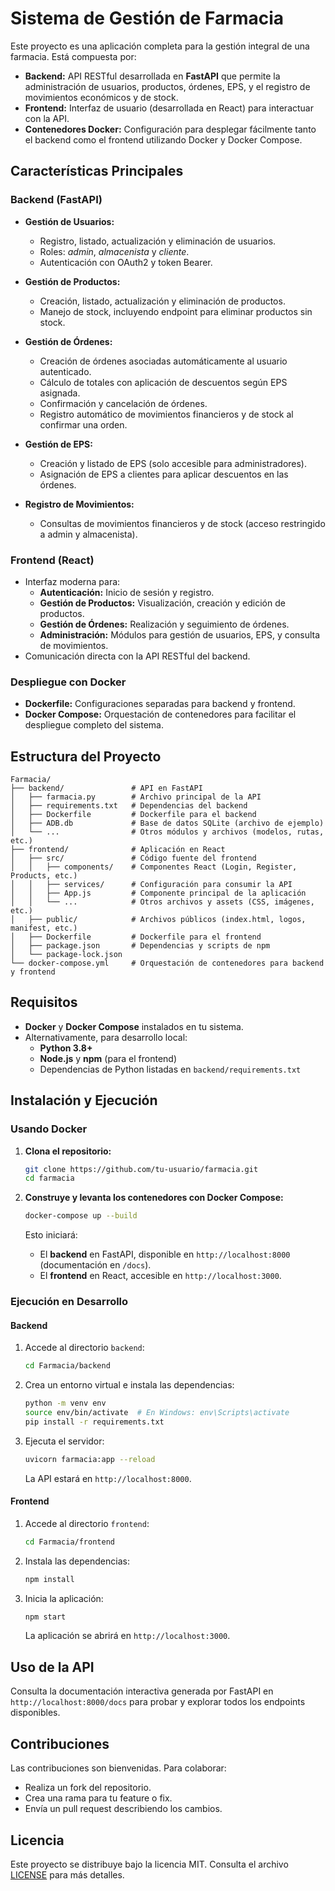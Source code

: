 # Sistema de Gestión de Farmacia

Este proyecto es una aplicación completa para la gestión integral de una farmacia. Está compuesta por:

- **Backend:** API RESTful desarrollada en **FastAPI** que permite la administración de usuarios, productos, órdenes, EPS, y el registro de movimientos económicos y de stock.
- **Frontend:** Interfaz de usuario (desarrollada en React) para interactuar con la API.
- **Contenedores Docker:** Configuración para desplegar fácilmente tanto el backend como el frontend utilizando Docker y Docker Compose.

## Características Principales

### Backend (FastAPI)
- **Gestión de Usuarios:**
  - Registro, listado, actualización y eliminación de usuarios.
  - Roles: *admin*, *almacenista* y *cliente*.
  - Autenticación con OAuth2 y token Bearer.

- **Gestión de Productos:**
  - Creación, listado, actualización y eliminación de productos.
  - Manejo de stock, incluyendo endpoint para eliminar productos sin stock.

- **Gestión de Órdenes:**
  - Creación de órdenes asociadas automáticamente al usuario autenticado.
  - Cálculo de totales con aplicación de descuentos según EPS asignada.
  - Confirmación y cancelación de órdenes.
  - Registro automático de movimientos financieros y de stock al confirmar una orden.

- **Gestión de EPS:**
  - Creación y listado de EPS (solo accesible para administradores).
  - Asignación de EPS a clientes para aplicar descuentos en las órdenes.

- **Registro de Movimientos:**
  - Consultas de movimientos financieros y de stock (acceso restringido a admin y almacenista).

### Frontend (React)
- Interfaz moderna para:
  - **Autenticación:** Inicio de sesión y registro.
  - **Gestión de Productos:** Visualización, creación y edición de productos.
  - **Gestión de Órdenes:** Realización y seguimiento de órdenes.
  - **Administración:** Módulos para gestión de usuarios, EPS, y consulta de movimientos.
- Comunicación directa con la API RESTful del backend.

### Despliegue con Docker
- **Dockerfile:** Configuraciones separadas para backend y frontend.
- **Docker Compose:** Orquestación de contenedores para facilitar el despliegue completo del sistema.

## Estructura del Proyecto

```plaintext
Farmacia/
├── backend/               # API en FastAPI
│   ├── farmacia.py        # Archivo principal de la API
│   ├── requirements.txt   # Dependencias del backend
│   ├── Dockerfile         # Dockerfile para el backend
│   ├── ADB.db             # Base de datos SQLite (archivo de ejemplo)
│   └── ...                # Otros módulos y archivos (modelos, rutas, etc.)
├── frontend/              # Aplicación en React
│   ├── src/               # Código fuente del frontend
│   │   ├── components/    # Componentes React (Login, Register, Products, etc.)
│   │   ├── services/      # Configuración para consumir la API
│   │   ├── App.js         # Componente principal de la aplicación
│   │   └── ...            # Otros archivos y assets (CSS, imágenes, etc.)
│   ├── public/            # Archivos públicos (index.html, logos, manifest, etc.)
│   ├── Dockerfile         # Dockerfile para el frontend
│   ├── package.json       # Dependencias y scripts de npm
│   └── package-lock.json
└── docker-compose.yml     # Orquestación de contenedores para backend y frontend
```

## Requisitos

- **Docker** y **Docker Compose** instalados en tu sistema.
- Alternativamente, para desarrollo local:
  - **Python 3.8+**
  - **Node.js** y **npm** (para el frontend)
  - Dependencias de Python listadas en `backend/requirements.txt`

## Instalación y Ejecución

### Usando Docker

1. **Clona el repositorio:**

   ```bash
   git clone https://github.com/tu-usuario/farmacia.git
   cd farmacia
   ```

2. **Construye y levanta los contenedores con Docker Compose:**

   ```bash
   docker-compose up --build
   ```

   Esto iniciará:
   - El **backend** en FastAPI, disponible en `http://localhost:8000` (documentación en `/docs`).
   - El **frontend** en React, accesible en `http://localhost:3000`.

### Ejecución en Desarrollo

#### Backend

1. Accede al directorio `backend`:

   ```bash
   cd Farmacia/backend
   ```

2. Crea un entorno virtual e instala las dependencias:

   ```bash
   python -m venv env
   source env/bin/activate  # En Windows: env\Scripts\activate
   pip install -r requirements.txt
   ```

3. Ejecuta el servidor:

   ```bash
   uvicorn farmacia:app --reload
   ```

   La API estará en `http://localhost:8000`.

#### Frontend

1. Accede al directorio `frontend`:

   ```bash
   cd Farmacia/frontend
   ```

2. Instala las dependencias:

   ```bash
   npm install
   ```

3. Inicia la aplicación:

   ```bash
   npm start
   ```

   La aplicación se abrirá en `http://localhost:3000`.

## Uso de la API

Consulta la documentación interactiva generada por FastAPI en `http://localhost:8000/docs` para probar y explorar todos los endpoints disponibles.


## Contribuciones

Las contribuciones son bienvenidas. Para colaborar:
- Realiza un fork del repositorio.
- Crea una rama para tu feature o fix.
- Envía un pull request describiendo los cambios.

## Licencia

Este proyecto se distribuye bajo la licencia MIT. Consulta el archivo [LICENSE](LICENSE) para más detalles.
